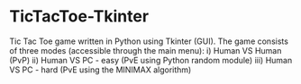 # TicTacToe-Tkinter
Tic Tac Toe game written in Python using Tkinter (GUI).
The game consists of three modes (accessible through the main menu): 
  i) Human VS Human (PvP)
  ii) Human VS PC - easy (PvE using Python random module)
  iii) Human VS PC - hard (PvE using the MINIMAX algorithm)
